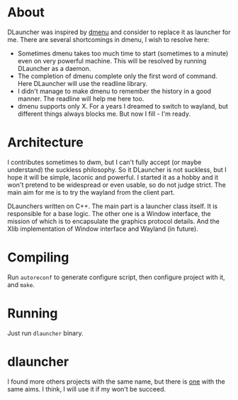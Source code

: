 # About

DLauncher was inspired by [dmenu](http://tools.suckless.org/dmenu/) and
consider to replace it as launcher for me.
There are several shortcomings in dmenu, I wish to resolve here:
* Sometimes dmenu takes too much time to start (sometimes to a minute) even on
  very powerful machine.
  This will be resolved by running DLauncher as a daemon.
* The completion of dmenu complete only the first word of command. Here
  DLauncher will use the readline library.
* I didn't manage to make dmenu to remember the history in a good manner. The
  readline will help me here too.
* dmenu supports only X. For a years I dreamed to switch to wayland, but
  different things always blocks me. But now I fill - I'm ready.

# Architecture

I contributes sometimes to dwm, but I can't fully accept (or maybe understand)
the suckless philosophy.
So it DLauncher is not suckless, but I hope it will be simple, laconic and
powerful.
I started it as a hobby and it won't pretend to be widespread or even usable,
so do not judge strict. The main aim for me is to try the wayland from the
client part.

DLaunchers written on C++. The main part is a launcher class itself.
It is responsible for a base logic.
The other one is a Window interface, the mission of which is to encapsulate the
graphics protocol details.
And the Xlib implementation of Window interface and Wayland (in future).

# Compiling

Run ``autoreconf`` to generate configure script, then configure project with
it, and ``make``.

# Running

Just run ``dlauncher`` binary.

# dlauncher

I found more others projects with the same name, but there is
[one](https://github.com/xinhaoyuan/dlauncher)
with the same aims. I think, I will use it if my won't be succeed.
